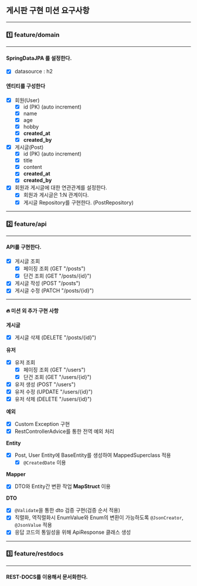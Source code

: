 ## 게시판 구현 미션 요구사항

<hr>

### 1️⃣ feature/domain

<hr>

#### **SpringDataJPA 를 설정한다.**

- [x] datasource : h2

#### **엔티티를 구성한다**

- [x] 회원(User)
    - [x] id (PK) (auto increment)
    - [x] name
    - [x] age
    - [x] hobby
    - [x] **created_at**
    - [x] **created_by**
- [x] 게시글(Post)
    - [x] id (PK) (auto increment)
    - [x] title
    - [x] content
    - [x] **created_at**
    - [x] **created_by**
- [x] 회원과 게시글에 대한 연관관계를 설정한다.
    - [x] 회원과 게시글은 1:N 관계이다.
    - [x] 게시글 Repository를 구현한다. (PostRepository)

<hr>

### 2️⃣ feature/api

<hr>

#### **API를 구현한다.**

- [x] 게시글 조회
    - [x] 페이징 조회 (GET "/posts")
    - [x] 단건 조회 (GET "/posts/{id}")
- [x] 게시글 작성 (POST "/posts")
- [x] 게시글 수정 (PATCH "/posts/{id}")

<hr>

#### 🔥 미션 외 추가 구현 사항

**게시글**

- [x] 게시글 삭제 (DELETE "/posts/{id}")

**유저**

- [x] 유저 조회
    - [x] 페이징 조회 (GET "/users")
    - [x] 단건 조회 (GET "/users/{id}")
- [x] 유저 생성 (POST "/users")
- [x] 유저 수정 (UPDATE "/users/{id}")
- [x] 유저 삭제 (DELETE "/users/{id}")

**예외**

- [x] Custom Exception 구현
- [x] RestControllerAdvice를 통한 전역 예외 처리

**Entity**

- [x] Post, User Entity에 BaseEntity를 생성하여 MappedSuperclass 적용
    - [x] `@CreatedDate` 이용

**Mapper**

- [x] DTO와 Entity간 변환 작업 **MapStruct** 이용

**DTO**

- [x] `@Validate`을 통한 dto 검증 구현(검증 순서 적용)
- [x] 직렬화, 역직렬화시 EnumValue와 Enum의 변환이 가능하도록 `@JsonCreator`, `@JsonValue` 적용
- [x] 응답 코드의 통일성을 위해 ApiResponse 클래스 생성

<hr>

### 3️⃣ feature/restdocs

<hr>

#### **REST-DOCS를 이용해서 문서화한다.**
